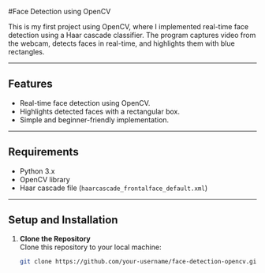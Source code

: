 #Face Detection using OpenCV

This is my first project using OpenCV, where I implemented real-time face detection using a Haar cascade classifier. The program captures video from the webcam, detects faces in real-time, and highlights them with blue rectangles.

---

## Features
- Real-time face detection using OpenCV.
- Highlights detected faces with a rectangular box.
- Simple and beginner-friendly implementation.

---

## Requirements
- Python 3.x
- OpenCV library
- Haar cascade file (`haarcascade_frontalface_default.xml`)

---

## Setup and Installation

1. **Clone the Repository**  
   Clone this repository to your local machine:
   ```bash
   git clone https://github.com/your-username/face-detection-opencv.git
